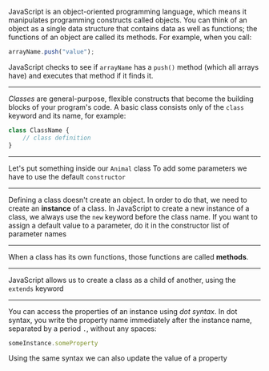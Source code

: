 JavaScript is an object-oriented programming language, which means it manipulates programming constructs called objects.
You can think of an object as a single data structure that contains data as well as functions; the functions of an object are called its methods.
For example, when you call:
```javascript
arrayName.push("value");
```
JavaScript checks to see if `arrayName` has a `push()` method (which all arrays have) and executes that method if it finds it.

---

_Classes_ are general-purpose, flexible constructs that become the building blocks of your program's code.
A basic class consists only of the `class` keyword and its name, for example:
```javascript
class ClassName {
	// class definition
}
```

---

Let's put something inside our `Animal` class
To add some parameters we have to use the default `constructor`

---

Defining a class doesn't create an object.
In order to do that, we need to create an __instance__ of a class.
In JavaScript to create a new instance of a class, we always use the `new` keyword before the class name.
If you want to assign a default value to a parameter, do it in the constructor list of parameter names

---

When a class has its own functions, those functions are called __methods__.

---

JavaScript allows us to create a class as a child of another, using the `extends` keyword

---

You can access the properties of an instance using _dot syntax_.
In dot syntax, you write the property name immediately after the instance name, separated by a period `.`, without any spaces:
```javascript
someInstance.someProperty
```
Using the same syntax we can also update the value of a property
